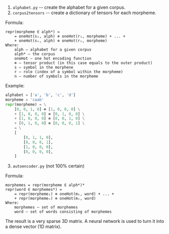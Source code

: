 1. `alphabet.py` -- create the alphabet for a given corpus.
2. `corpus2tensors` -- create a dictionary of tensors for each morpheme.

Formula:

```
repr(morpheme ∈ alph*) = 
    = oneHot(s₁, alph) ⊗ oneHot(r₁, morpheme) + ... +
    + oneHot(sₙ, alph) ⊗ oneHot(rₙ, morpheme)
Where:
    alph — alphabet for a given corpus
    alph* — the corpus
    oneHot — one hot encoding function
    ⊗ — tensor product (in this case equals to the outer product)
    s — symbol in the morphene
    r — role (index of a symbol within the morpheme)
    n — number of symbols in the morpheme
```

Example:

```python
alphabet = ['a', 'b', 'c', 'd']
morpheme = 'caab'
repr(morpheme) = \
    [0, 0, 1, 0] ⊗ [1, 0, 0, 0] \
    + [1, 0, 0, 0] ⊗ [0, 1, 0, 0] \
    + [1, 0, 0, 0] ⊗ [0, 0, 1, 0] \
    + [0, 1, 0, 0] ⊗ [0, 0, 0, 1] \
    = \
    [
        [0, 1, 1, 0],
        [0, 0, 0, 1],
        [1, 0, 0, 0],
        [0, 0, 0, 0],
    ]
```

3. `autoencoder.py` (not 100% certain)

Formula:

```
morphemes = repr(morpheme ∈ alph*)*
repr(word ∈ morphemes*) = 
    = repr(morpheme₁) ⊗ oneHot(m₁, word) + ... +
    + repr(morphemeₙ) ⊗ oneHot(mₙ, word)
Where:
    morphemes — set of morphemes
    word — set of words consisting of morphemes
```

The result is a very sparse 3D matrix. A neural network is used to turn it into a dense vector (1D matrix).
